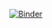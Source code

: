 [![Binder](https://mybinder.org/badge_logo.svg)](https://mybinder.org/v2/gh/Eric-Cortez/AEPsych_Dash_refactor/HEAD?urlpath=%2Fvoila%2Frender%2Fnotebooks%2FAEPsych_Visualizer_Dash_Beta.ipynb)
